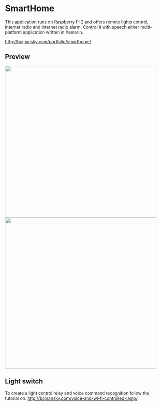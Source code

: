 # SmartHome

This application runs on Raspberry Pi 2 and offers remote lights control, internet radio and internet radio alarm. 
Control it with speech either multi-platform application written in Xamarin.

http://bojnansky.com/portfolio/smarthome/

## Preview

<span><img src="http://bojnansky.com/wp-content/uploads/smarthome-1.png" height="500px"/>
  <img src="http://bojnansky.com/wp-content/uploads/smarthome-2.png" height="500px"/></span>
  
## Light switch

To create a light control relay and voice command recognition follow the tutorial on: http://bojnansky.com/voice-and-wi-fi-controlled-lamp/.

